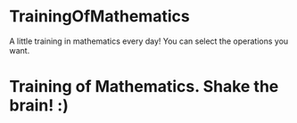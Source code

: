 # TrainingOfMathematics

 A little training in mathematics every day!
 You can select the operations you want.

# Training оf Mathematics. Shake the brain! :)